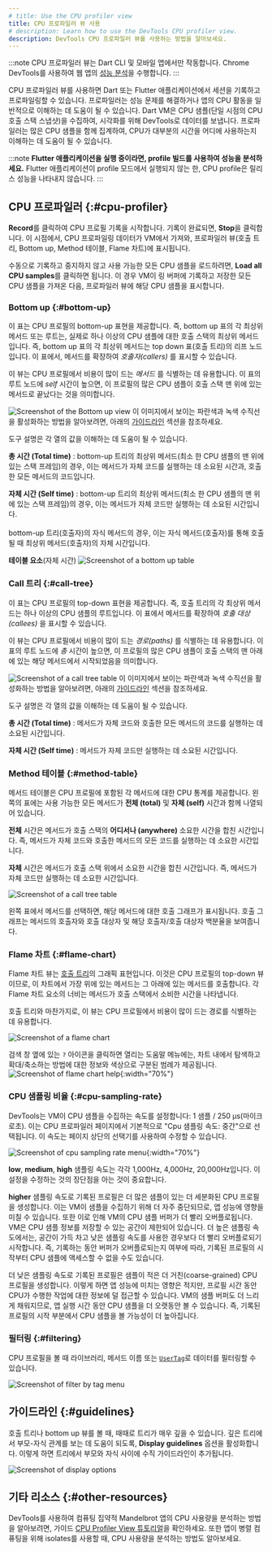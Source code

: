 ```yaml
---
# title: Use the CPU profiler view
title: CPU 프로파일러 뷰 사용
# description: Learn how to use the DevTools CPU profiler view.
description: DevTools CPU 프로파일러 뷰를 사용하는 방법을 알아보세요.
---
```


:::note
CPU 프로파일러 뷰는 Dart CLI 및 모바일 앱에서만 작동합니다. 
Chrome DevTools를 사용하여 웹 앱의 [성능 분석][analyze performance]을 수행합니다. 
:::

CPU 프로파일러 뷰를 사용하면 Dart 또는 Flutter 애플리케이션에서 세션을 기록하고 프로파일링할 수 있습니다. 
프로파일러는 성능 문제를 해결하거나 앱의 CPU 활동을 일반적으로 이해하는 데 도움이 될 수 있습니다. 
Dart VM은 CPU 샘플(단일 시점의 CPU 호출 스택 스냅샷)을 수집하여, 시각화를 위해 DevTools로 데이터를 보냅니다. 
프로파일러는 많은 CPU 샘플을 함께 집계하여, CPU가 대부분의 시간을 어디에 사용하는지 이해하는 데 도움이 될 수 있습니다.

:::note
**Flutter 애플리케이션을 실행 중이라면, profile 빌드를 사용하여 성능을 분석하세요.** 
Flutter 애플리케이션이 profile 모드에서 실행되지 않는 한, CPU profile은 릴리스 성능을 나타내지 않습니다.
:::

## CPU 프로파일러 {:#cpu-profiler}

**Record**를 클릭하여 CPU 프로필 기록을 시작합니다. 기록이 완료되면, **Stop**을 클릭합니다. 
이 시점에서, CPU 프로파일링 데이터가 VM에서 가져와, 
프로파일러 뷰(호출 트리, Bottom up, Method 테이블, Flame 차트)에 표시됩니다.

수동으로 기록하고 중지하지 않고 사용 가능한 모든 CPU 샘플을 로드하려면, 
**Load all CPU samples**를 클릭하면 됩니다. 
이 경우 VM이 링 버퍼에 기록하고 저장한 모든 CPU 샘플을 가져온 다음, 프로파일러 뷰에 해당 CPU 샘플을 표시합니다.

### Bottom up {:#bottom-up}

이 표는 CPU 프로필의 bottom-up 표현을 제공합니다. 
즉, bottom up 표의 각 최상위 메서드 또는 루트는, 
실제로 하나 이상의 CPU 샘플에 대한 호출 스택의 최상위 메서드입니다. 
즉, bottom up 표의 각 최상위 메서드는 top down 표(호출 트리)의 리프 노드입니다. 
이 표에서, 메서드를 확장하여 _호출자(callers)_ 를 표시할 수 있습니다.

이 뷰는 CPU 프로필에서 비용이 많이 드는 _메서드_ 를 식별하는 데 유용합니다. 
이 표의 루트 노드에 _self_ 시간이 높으면, 
이 프로필의 많은 CPU 샘플이 호출 스택 맨 위에 있는 메서드로 끝났다는 것을 의미합니다.

![Screenshot of the Bottom up view](/assets/images/docs/tools/devtools/bottom-up-view.png)
이 이미지에서 보이는 파란색과 녹색 수직선을 활성화하는 방법을 알아보려면, 
아래의 [가이드라인](#guidelines) 섹션을 참조하세요.

도구 설명은 각 열의 값을 이해하는 데 도움이 될 수 있습니다.

**총 시간 (Total time)**
: bottom-up 트리의 최상위 메서드(최소 한 CPU 샘플의 맨 위에 있는 스택 프레임)의 경우, 
  이는 메서드가 자체 코드를 실행하는 데 소요된 시간과, 호출한 모든 메서드의 코드입니다.

**자체 시간 (Self time)**
: bottom-up 트리의 최상위 메서드(최소 한 CPU 샘플의 맨 위에 있는 스택 프레임)의 경우, 
  이는 메서드가 자체 코드만 실행하는 데 소요된 시간입니다.<br><br> 
  bottom-up 트리(호출자)의 자식 메서드의 경우, 
  이는 자식 메서드(호출자)를 통해 호출될 때 최상위 메서드(호출자)의 자체 시간입니다.

**테이블 요소**(자체 시간)
![Screenshot of a bottom up table](/assets/images/docs/tools/devtools/table-element.png)

### Call 트리 {:#call-tree}

이 표는 CPU 프로필의 top-down 표현을 제공합니다. 
즉, 호출 트리의 각 최상위 메서드는 하나 이상의 CPU 샘플의 루트입니다. 
이 표에서 메서드를 확장하여 _호출 대상(callees)_ 을 표시할 수 있습니다.

이 뷰는 CPU 프로필에서 비용이 많이 드는 _경로(paths)_ 를 식별하는 데 유용합니다. 
이 표의 루트 노드에 _총_ 시간이 높으면, 
이 프로필의 많은 CPU 샘플이 호출 스택의 맨 아래에 있는 해당 메서드에서 시작되었음을 의미합니다.

![Screenshot of a call tree table](/assets/images/docs/tools/devtools/call-tree.png)
이 이미지에서 보이는 파란색과 녹색 수직선을 활성화하는 방법을 알아보려면, 
아래의 [가이드라인](#guidelines) 섹션을 참조하세요.

도구 설명은 각 열의 값을 이해하는 데 도움이 될 수 있습니다.

**총 시간 (Total time)**
: 메서드가 자체 코드와 호출한 모든 메서드의 코드를 실행하는 데 소요된 시간입니다.

**자체 시간 (Self time)**
: 메서드가 자체 코드만 실행하는 데 소요된 시간입니다.

### Method 테이블 {:#method-table}

메서드 테이블은 CPU 프로필에 포함된 각 메서드에 대한 CPU 통계를 제공합니다. 
왼쪽의 표에는 사용 가능한 모든 메서드가 **전체 (total)** 및 **자체 (self)** 시간과 함께 나열되어 있습니다.

**전체** 시간은 메서드가 호출 스택의 **어디서나 (anywhere)** 소요한 시간을 합친 시간입니다. 
즉, 메서드가 자체 코드와 호출한 메서드의 모든 코드를 실행하는 데 소요한 시간입니다.

**자체** 시간은 메서드가 호출 스택 위에서 소요한 시간을 합친 시간입니다. 
즉, 메서드가 자체 코드만 실행하는 데 소요한 시간입니다.

![Screenshot of a call tree table](/assets/images/docs/tools/devtools/method-table.png)

왼쪽 표에서 메서드를 선택하면, 해당 메서드에 대한 호출 그래프가 표시됩니다. 
호출 그래프는 메서드의 호출자와 호출 대상자 및 해당 호출자/호출 대상자 백분율을 보여줍니다.

### Flame 차트 {:#flame-chart}

Flame 차트 뷰는 [호출 트리](#call-tree)의 그래픽 표현입니다. 
이것은 CPU 프로필의 top-down 뷰이므로, 
이 차트에서 가장 위에 있는 메서드는 그 아래에 있는 메서드를 호출합니다. 
각 Flame 차트 요소의 너비는 메서드가 호출 스택에서 소비한 시간을 나타냅니다.

호출 트리와 마찬가지로, 이 뷰는 CPU 프로필에서 비용이 많이 드는 경로를 식별하는 데 유용합니다.

![Screenshot of a flame chart](/assets/images/docs/tools/devtools/cpu-flame-chart.png)

검색 창 옆에 있는 `?` 아이콘을 클릭하면 열리는 도움말 메뉴에는, 
차트 내에서 탐색하고 확대/축소하는 방법에 대한 정보와 색상으로 구분된 범례가 제공됩니다.
![Screenshot of flame chart help](/assets/images/docs/tools/devtools/flame-chart-help.png){:width="70%"}


### CPU 샘플링 비율 {:#cpu-sampling-rate}

DevTools는 VM이 ​​CPU 샘플을 수집하는 속도를 설정합니다: 1 샘플 / 250 μs(마이크로초). 
이는 CPU 프로파일러 페이지에서 기본적으로 "Cpu 샘플링 속도: 중간"으로 선택됩니다. 
이 속도는 페이지 상단의 선택기를 사용하여 수정할 수 있습니다.

![Screenshot of cpu sampling rate menu](/assets/images/docs/tools/devtools/cpu-sampling-rate-menu.png){:width="70%"}

**low**, **medium**, **high** 샘플링 속도는 각각 1,000Hz, 4,000Hz, 20,000Hz입니다. 
이 설정을 수정하는 것의 장단점을 아는 것이 중요합니다.

**higher** 샘플링 속도로 기록된 프로필은 더 많은 샘플이 있는 더 세분화된 CPU 프로필을 생성합니다. 
이는 VM이 ​​샘플을 수집하기 위해 더 자주 중단되므로, 앱 성능에 영향을 미칠 수 있습니다. 
또한 이로 인해 VM의 CPU 샘플 버퍼가 더 빨리 오버플로됩니다. 
VM은 CPU 샘플 정보를 저장할 수 있는 공간이 제한되어 있습니다. 
더 높은 샘플링 속도에서는, 공간이 가득 차고 낮은 샘플링 속도를 사용한 경우보다 더 빨리 오버플로되기 시작합니다. 
즉, 기록하는 동안 버퍼가 오버플로되는지 여부에 따라, 기록된 프로필의 시작부터 CPU 샘플에 액세스할 수 없을 수도 있습니다.

더 낮은 샘플링 속도로 기록된 프로필은 샘플이 적은 더 거친(coarse-grained) CPU 프로필을 생성합니다. 
이렇게 하면 앱 성능에 미치는 영향은 적지만, 프로필 시간 동안 CPU가 수행한 작업에 대한 정보에 덜 접근할 수 있습니다. 
VM의 샘플 버퍼도 더 느리게 채워지므로, 앱 실행 시간 동안 CPU 샘플을 더 오랫동안 볼 수 있습니다. 
즉, 기록된 프로필의 시작 부분에서 CPU 샘플을 볼 가능성이 더 높아집니다.

### 필터링 {:#filtering}

CPU 프로필을 볼 때 라이브러리, 메서드 이름 또는 [`UserTag`][]로 데이터를 필터링할 수 있습니다.

![Screenshot of filter by tag menu](/assets/images/docs/tools/devtools/filter-by-tag.png)

[`UserTag`]: {{site.api}}/flutter/dart-developer/UserTag-class.html

## 가이드라인 {:#guidelines}

호출 트리나 bottom up 뷰를 볼 때, 때때로 트리가 매우 깊을 수 있습니다. 
깊은 트리에서 부모-자식 관계를 보는 데 도움이 되도록, **Display guidelines** 옵션을 활성화합니다. 
이렇게 하면 트리에서 부모와 자식 사이에 수직 가이드라인이 추가됩니다.

![Screenshot of display options](/assets/images/docs/tools/devtools/display-options.png)

[analyze performance]: {{site.developers}}/web/tools/chrome-devtools/evaluate-performance/
  
## 기타 리소스 {:#other-resources}

DevTools를 사용하여 컴퓨팅 집약적 Mandelbrot 앱의 CPU 사용량을 분석하는 방법을 알아보려면, 
가이드 [CPU Profiler View 튜토리얼][profiler-tutorial]을 확인하세요. 
또한 앱이 병렬 컴퓨팅을 위해 isolates를 사용할 때, CPU 사용량을 분석하는 방법도 알아보세요.

[profiler-tutorial]: {{site.medium}}/@fluttergems/mastering-dart-flutter-devtools-cpu-profiler-view-part-6-of-8-31e24eae6bf8

